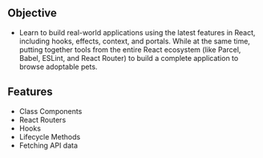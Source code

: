 ## Objective

- Learn to build real-world applications using the latest features in React, including hooks, effects, context, and portals. While at the same time, putting together tools from the entire React ecosystem (like Parcel, Babel, ESLint, and React Router) to build a complete application to browse adoptable pets.

## Features

- Class Components
- React Routers
- Hooks
- Lifecycle Methods
- Fetching API data
